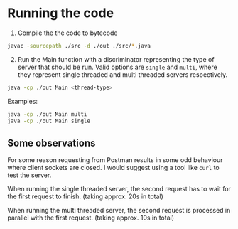 # Running the code

1. Compile the the code to bytecode 

```bash
javac -sourcepath ./src -d ./out ./src/*.java
```

2. Run the Main function with a discriminator representing the type of server that should be run. Valid options are `single` and `multi`, where they represent single threaded and multi threaded servers respectively. 

```bash
java -cp ./out Main <thread-type>
```

Examples:

```bash
java -cp ./out Main multi
java -cp ./out Main single
```


## Some observations

For some reason requesting from Postman results in some odd behaviour where client sockets are closed. I would suggest using a tool like `curl` to test the server. 

When running the single threaded server, the second request has to wait for the first request to finish. (taking approx. 20s in total)

When running the multi threaded server, the second request is processed in parallel with the first request. (taking approx. 10s in total)

